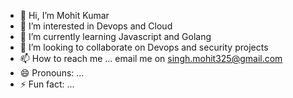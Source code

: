 - 👋 Hi, I’m Mohit Kumar
- 👀 I’m interested in Devops and Cloud 
- 🌱 I’m currently learning Javascript and Golang
- 💞️ I’m looking to collaborate on Devops and security projects 
- 📫 How to reach me ... email me on singh.mohit325@gmail.com
- 😄 Pronouns: ...
- ⚡ Fun fact: ...

<!---
Roghuehero/Roghuehero is a ✨ special ✨ repository because its `README.md` (this file) appears on your GitHub profile.
You can click the Preview link to take a look at your changes.
--->
